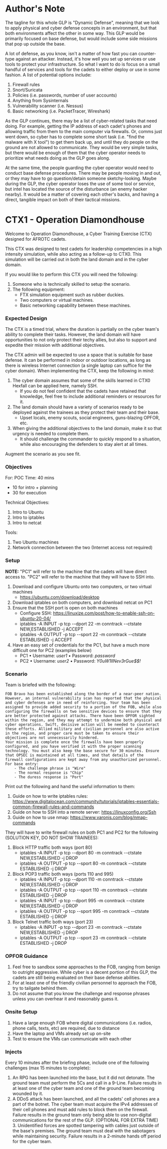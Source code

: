 # Author's Note

The tagline for this whole GLP is "Dynamic Defense", meaning that we look to apply physical and cyber defense concepts in an environment, but that both environments affect the other in some way. This GLP would be primarily focused on base defense, but would include some side missions that pop up outside the base.

A lot of defense, as you know, isn't a matter of how fast you can counter-type against an attacker. Instead, it's how well you set up services or use tools to protect your infrastructure. So what I want to do is focus on a small handful of services and tools for the cadets to either deploy or use in some fashion. A list of potential options include:

1. Firewall rules
2. Snort/Suricata
3. Policies (i.e. passwords, number of user accounts)
4. Anything from Sysinternals
5. Vulnerability scanner (i.e. Nessus)
6. Basic networking (i.e. PacketTracer, Wireshark)

As the GLP continues, there may be a list of cyber-related tasks that need doing. For example, getting the IP address of each cadet's phones and allowing traffic from them to the main computer via firewalls. Or, comms just went down, so cyber has to complete some short task (i.e. "find the malware with X tool") to get them back up, and until they do people on the ground are not allowed to communicate. They would be very simple tasks, but there would be enough of them that the cyber operator needs to prioritize what needs doing as the GLP goes along.

At the same time, the people guarding the cyber operator would need to conduct base defense procedures. There may be people moving in and out, or they may have to go question/detain someone sketchy-looking. Maybe during the GLP, the cyber operator loses the use of some tool or service, but intel has located the source of the disturbance (an enemy hacker nearby). It would be a matter of covering each other's backs, and having a direct, tangible impact on both of their tactical missions.

# CTX1 - Operation Diamondhouse

Welcome to Operation Diamondhouse, a Cyber Training Exercise (CTX) designed for AFROTC cadets.

This CTX was designed to test cadets for leadership competencies in a high intensity simulation, while also acting as a follow-up to CTX0. This simulation will be carried out in both the land domain and in the cyber domain.

If you would like to perform this CTX you will need the following:

1. Someone who is technically skilled to setup the scenario.
2. The following equipment:
    - FTX simulation equipment such as rubber duckies.
    - Two computers or virtual machines.
    - Basic networking capability between these machines.

### Expected Design

The CTX is a timed trial, where the duration is partially on the cyber team's ability to complete their tasks. However, the land domain will have opportunities to not only protect their techy allies, but also to support and expedite their mission with additional objectives.

The CTX admin will be expected to use a space that is suitable for base defense. It can be performed in indoor or outdoor locations, as long as there is wireless Internet connection (a single laptop can suffice for the cyber domain). When implementing the CTX, keep the following in mind:

1. The cyber domain assumes that some of the skills learned in CTX0 Hexfall can be applied here, namely SSH.
    - If you do not feel confident that the cadets have retained that knowledge, feel free to include additional reminders or resources for it.
2. The land domain should have a variety of scenarios ready to be deployed against the trainees as they protect their team and their base.
    - Upset locals, enemy scouts, social engineers, guns-blazing OPFOR, etc.
3. When giving the additional objectives to the land domain, make it so that urgency is needed to complete them.
    - It should challenge the commander to quickly respond to a situation, while also encouraging the defenders to stay alert at all times.

Augment the scenario as you see fit.

### Objectives

For: POC
Time: 40 mins
 - 10 for intro + planning
 - 30 for execution

Technical Objectives:
1. Intro to Ubuntu
2. Intro to iptables
3. Intro to netcat

Tools:
1. Two Ubuntu machines
2. Network connection between the two (Internet access not required)

### Setup

**NOTE:** "PC1" will refer to the machine that the cadets will have direct access to. "PC2" will refer to the machine that they will have to SSH into.

1. Download and configure Ubuntu onto two computers, or two virtual machines
    - https://ubuntu.com/download/desktop
2. Download iptables on both computers, and download netcat on PC1
3. Ensure that the SSH port is open on both machines
    - Configure SSH: https://linuxize.com/post/how-to-enable-ssh-on-ubuntu-20-04/
    - iptables -A INPUT -p tcp --dport 22 -m conntrack --ctstate NEW,ESTABLISHED -j ACCEPT
    - iptables -A OUTPUT -p tcp --sport 22 -m conntrack --ctstate ESTABLISHED -j ACCEPT
4. Have an easy set of credentials for the PC1, but have a much more difficult one for PC2 (examples below)
    - PC1
        • Username: _user1_
        • Password: _password_
    - PC2
        • Username: _user2_
        • Password: _Y0uW1llNev3rGue$$!_

### Scenario

Team is briefed with the following:

    FOB Bravo has been established along the border of a near-peer nation. However, an internal vulnerability scan has reported that the physical and cyber defenses are in need of reinforcing. Your team has been assigned to provide added security to a portion of the FOB, while also configuring the firewalls on two sensitive devices to ensure that they are better protected against attacks. There have been OPFOR sighted within the region, and they may attempt to undermine both physical and cyber operations. Swift, decisive action will be needed to counteract these efforts. Allied military and civilian personnel are also active in the region, and proper care must be taken to ensure their objectives are not unnecessarily hindered.
    Your mission is complete once the firewalls have been properly configured, and you have verified it with the proper scanning technology. You must also keep the base secure for 30 minutes. Ensure that OPSEC is maintained at all times, and that details of the firewall configurations are kept away from any unauthorized personnel.
    For base entry:
        - The challenge phrase is "Wire"
        - The normal response is "Chip"
        - The duress response is "Port"

Print out the following and hand the useful information to them:

1. Guide on how to write iptables rules: https://www.digitalocean.com/community/tutorials/iptables-essentials-common-firewall-rules-and-commands
2. Guide on how to SSH into a remote server: https://linuxconfig.org/Ssh
3. Guide on how to use nmap: https://www.varonis.com/blog/nmap-commands

They will have to write firewall rules on both PC1 and PC2 for the following (SOLUTION KEY, DO NOT SHOW TRAINEES):
1. Block HTTP traffic both ways (port 80)
    - iptables -A INPUT -p tcp --dport 80 -m conntrack --ctstate NEW,ESTABLISHED -j DROP
    - iptables -A OUTPUT -p tcp --sport 80 -m conntrack --ctstate ESTABLISHED -j DROP
2. Block POP3 traffic both ways (ports 110 and 995)
    - iptables -A INPUT -p tcp --dport 110 -m conntrack --ctstate NEW,ESTABLISHED -j DROP
    - iptables -A OUTPUT -p tcp --sport 110 -m conntrack --ctstate ESTABLISHED -j DROP
    - iptables -A INPUT -p tcp --dport 995 -m conntrack --ctstate NEW,ESTABLISHED -j DROP
    - iptables -A OUTPUT -p tcp --sport 995 -m conntrack --ctstate ESTABLISHED -j DROP
3. Block Telnet traffic both ways (port 23)
    - iptables -A INPUT -p tcp --dport 23 -m conntrack --ctstate NEW,ESTABLISHED -j DROP
    - iptables -A OUTPUT -p tcp --sport 23 -m conntrack --ctstate ESTABLISHED -j DROP

### OPFOR Guidance
1. Feel free to sandbox some approaches to the FOB, ranging from benign to outright aggressive. While cyber is a decent portion of this GLP, the cadets are still being evaluated on their base defense abilities.
2. For at least one of the friendly civilian personnel to approach the FOB, try to tailgate behind them. 
3. Do not assume that you know the challenge and response phrases unless you can overhear it and reasonably guess it.

### Onsite Setup
1. Have a large enough FOB where digital communications (i.e. radios, phone calls, texts, etc) are required, due to distance
2. Have the laptop and VMs already set up on-site
3. Test to ensure the VMs can communicate with each other

### Injects
Every 10 minutes after the briefing phase, include one of the following challenges (max 15 minutes to complete):
1. An RPG has been launched into the base, but it did not detonate. The ground team must perform the 5Cs and call in a 9-Line. Failure results in at least one of the cyber team and one of the ground team becoming wounded by it.
2. A DDoS attack has been launched, and all the cadets' cell phones are a part of the botnet. The cyber team must acquire the IPv4 addresses of their cell phones and must add rules to block them on the firewall. Failure results in the ground team only being able to use non-digital communications for the rest of the GLP.
(OPTIONAL FOR EXTRA TIME) 3. Unidentified forces are spotted tampering with cables just outside of the base's premises. The ground team must deal with the sabotagers while maintaining security. Failure results in a 2-minute hands off period for the cyber team.

